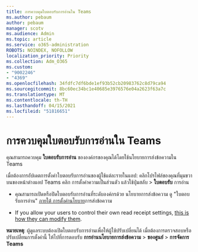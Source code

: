 ```yaml
---
title: การควบคุมใบตอบรับการอ่านใน Teams
ms.author: pebaum
author: pebaum
manager: scotv
ms.audience: Admin
ms.topic: article
ms.service: o365-administration
ROBOTS: NOINDEX, NOFOLLOW
localization_priority: Priority
ms.collection: Adm_O365
ms.custom:
- "9002246"
- "4369"
ms.openlocfilehash: 34fdfc7df6bde1ef93b52cb20983762c8d79ca94
ms.sourcegitcommit: 8bc60ec34bc1e40685e3976576e04a2623f63a7c
ms.translationtype: MT
ms.contentlocale: th-TH
ms.lasthandoff: 04/15/2021
ms.locfileid: "51816651"
---
```

# <a name="controlling-read-receipts-in-teams"></a>การควบคุมใบตอบรับการอ่านใน Teams

คุณสามารถควบคุม **ใบตอบรับการอ่าน** ขององค์กรของคุณได้โดยใช้นโยบายการส่งข้อความใน Teams

เมื่อต้องการอัปเดตการตั้งค่าใบตอบรับการอ่านของผู้ใช้แต่ละรายในแอป: คลิกโปรไฟล์ของคุณที่มุมขวาบนของหน้าต่างแอป Teams คลิก การตั้งค่าความเป็นส่วนตัว แล้วใช้ปุ่มสลับ  >  **ใบตอบรับ** การอ่าน

- คุณสามารถเปิดหรือปิดใบตอบรับการอ่านที่ระดับองค์กรด้วย นโยบายการส่งข้อความ ดู "ใบตอบรับการอ่าน" [ภายใต้ การตั้งค่านโยบาย](https://docs.microsoft.com/microsoftteams/messaging-policies-in-teams#messaging-policy-settings)การส่งข้อความ

- If you allow your users to control their own read receipt settings, [this is how they can modify them](https://docs.microsoft.com/microsoftteams/messaging-policies-in-teams#messaging-policy-settings). 

**หมายเหตุ**: ผู้ดูแลระบบต้องเปิดใบตอบรับการอ่านเพื่อให้ผู้ใช้ปรับเปลี่ยนได้ เมื่อต้องการตรวจสอบหรือปรับเปลี่ยนการตั้งค่านี้ ให้ไปที่การตอบรับ **การอ่านนโยบายการส่งข้อความ** >  **ของศูนย์**  >  **การจัดการ Teams**
